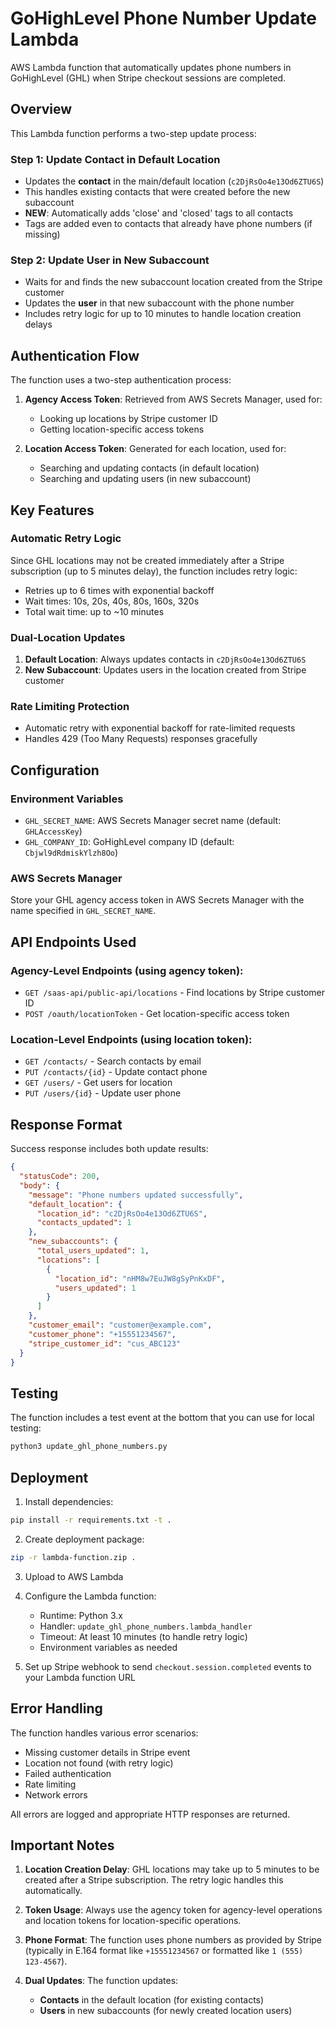 # GoHighLevel Phone Number Update Lambda

AWS Lambda function that automatically updates phone numbers in GoHighLevel (GHL) when Stripe checkout sessions are completed.

## Overview

This Lambda function performs a two-step update process:

### Step 1: Update Contact in Default Location
- Updates the **contact** in the main/default location (`c2DjRsOo4e13Od6ZTU6S`)
- This handles existing contacts that were created before the new subaccount
- **NEW**: Automatically adds 'close' and 'closed' tags to all contacts
- Tags are added even to contacts that already have phone numbers (if missing)

### Step 2: Update User in New Subaccount
- Waits for and finds the new subaccount location created from the Stripe customer
- Updates the **user** in that new subaccount with the phone number
- Includes retry logic for up to 10 minutes to handle location creation delays

## Authentication Flow

The function uses a two-step authentication process:
1. **Agency Access Token**: Retrieved from AWS Secrets Manager, used for:
   - Looking up locations by Stripe customer ID
   - Getting location-specific access tokens
   
2. **Location Access Token**: Generated for each location, used for:
   - Searching and updating contacts (in default location)
   - Searching and updating users (in new subaccount)

## Key Features

### Automatic Retry Logic
Since GHL locations may not be created immediately after a Stripe subscription (up to 5 minutes delay), the function includes retry logic:
- Retries up to 6 times with exponential backoff
- Wait times: 10s, 20s, 40s, 80s, 160s, 320s
- Total wait time: up to ~10 minutes

### Dual-Location Updates
1. **Default Location**: Always updates contacts in `c2DjRsOo4e13Od6ZTU6S`
2. **New Subaccount**: Updates users in the location created from Stripe customer

### Rate Limiting Protection
- Automatic retry with exponential backoff for rate-limited requests
- Handles 429 (Too Many Requests) responses gracefully

## Configuration

### Environment Variables
- `GHL_SECRET_NAME`: AWS Secrets Manager secret name (default: `GHLAccessKey`)
- `GHL_COMPANY_ID`: GoHighLevel company ID (default: `Cbjwl9dRdmiskYlzh8Oo`)

### AWS Secrets Manager
Store your GHL agency access token in AWS Secrets Manager with the name specified in `GHL_SECRET_NAME`.

## API Endpoints Used

### Agency-Level Endpoints (using agency token):
- `GET /saas-api/public-api/locations` - Find locations by Stripe customer ID
- `POST /oauth/locationToken` - Get location-specific access token

### Location-Level Endpoints (using location token):
- `GET /contacts/` - Search contacts by email
- `PUT /contacts/{id}` - Update contact phone
- `GET /users/` - Get users for location
- `PUT /users/{id}` - Update user phone

## Response Format

Success response includes both update results:
```json
{
  "statusCode": 200,
  "body": {
    "message": "Phone numbers updated successfully",
    "default_location": {
      "location_id": "c2DjRsOo4e13Od6ZTU6S",
      "contacts_updated": 1
    },
    "new_subaccounts": {
      "total_users_updated": 1,
      "locations": [
        {
          "location_id": "nHM8w7EuJW8gSyPnKxDF",
          "users_updated": 1
        }
      ]
    },
    "customer_email": "customer@example.com",
    "customer_phone": "+15551234567",
    "stripe_customer_id": "cus_ABC123"
  }
}
```

## Testing

The function includes a test event at the bottom that you can use for local testing:
```bash
python3 update_ghl_phone_numbers.py
```

## Deployment

1. Install dependencies:
```bash
pip install -r requirements.txt -t .
```

2. Create deployment package:
```bash
zip -r lambda-function.zip .
```

3. Upload to AWS Lambda

4. Configure the Lambda function:
   - Runtime: Python 3.x
   - Handler: `update_ghl_phone_numbers.lambda_handler`
   - Timeout: At least 10 minutes (to handle retry logic)
   - Environment variables as needed

5. Set up Stripe webhook to send `checkout.session.completed` events to your Lambda function URL

## Error Handling

The function handles various error scenarios:
- Missing customer details in Stripe event
- Location not found (with retry logic)
- Failed authentication
- Rate limiting
- Network errors

All errors are logged and appropriate HTTP responses are returned.

## Important Notes

1. **Location Creation Delay**: GHL locations may take up to 5 minutes to be created after a Stripe subscription. The retry logic handles this automatically.

2. **Token Usage**: Always use the agency token for agency-level operations and location tokens for location-specific operations.

3. **Phone Format**: The function uses phone numbers as provided by Stripe (typically in E.164 format like `+15551234567` or formatted like `1 (555) 123-4567`).

4. **Dual Updates**: The function updates:
   - **Contacts** in the default location (for existing contacts)
   - **Users** in new subaccounts (for newly created location users)